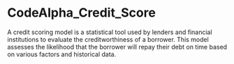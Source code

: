 # CodeAlpha_Credit_Score
A credit scoring model is a statistical tool used by lenders and financial institutions to evaluate the creditworthiness of a borrower. This model assesses the likelihood that the borrower will repay their debt on time based on various factors and historical data.
